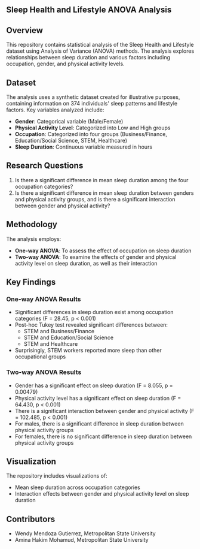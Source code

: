 ## Sleep Health and Lifestyle ANOVA Analysis

## Overview
This repository contains statistical analysis of the Sleep Health and Lifestyle dataset using Analysis of Variance (ANOVA) methods. The analysis explores relationships between sleep duration and various factors including occupation, gender, and physical activity levels.

## Dataset
The analysis uses a synthetic dataset created for illustrative purposes, containing information on 374 individuals' sleep patterns and lifestyle factors. Key variables analyzed include:

- **Gender**: Categorical variable (Male/Female)
- **Physical Activity Level**: Categorized into Low and High groups
- **Occupation**: Categorized into four groups (Business/Finance, Education/Social Science, STEM, Healthcare)
- **Sleep Duration**: Continuous variable measured in hours

## Research Questions
1. Is there a significant difference in mean sleep duration among the four occupation categories?
2. Is there a significant difference in mean sleep duration between genders and physical activity groups, and is there a significant interaction between gender and physical activity?

## Methodology
The analysis employs:
- **One-way ANOVA**: To assess the effect of occupation on sleep duration
- **Two-way ANOVA**: To examine the effects of gender and physical activity level on sleep duration, as well as their interaction

## Key Findings

### One-way ANOVA Results
- Significant differences in sleep duration exist among occupation categories (F = 28.45, p < 0.001)
- Post-hoc Tukey test revealed significant differences between:
  - STEM and Business/Finance
  - STEM and Education/Social Science
  - STEM and Healthcare
- Surprisingly, STEM workers reported more sleep than other occupational groups

### Two-way ANOVA Results
- Gender has a significant effect on sleep duration (F = 8.055, p = 0.00479)
- Physical activity level has a significant effect on sleep duration (F = 64.430, p < 0.001)
- There is a significant interaction between gender and physical activity (F = 102.485, p < 0.001)
- For males, there is a significant difference in sleep duration between physical activity groups
- For females, there is no significant difference in sleep duration between physical activity groups

## Visualization
The repository includes visualizations of:
- Mean sleep duration across occupation categories
- Interaction effects between gender and physical activity level on sleep duration

## Contributors
- Wendy Mendoza Gutierrez, Metropolitan State University
- Amina Hakim Mohamud, Metropolitan State University

